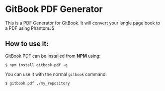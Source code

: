 GitBook PDF Generator
===========

This is a PDF Generator for GitBook. It will convert your isngle page book to a PDF using PhantomJS.

## How to use it:


GitBook PDF can be installed from **NPM** using:

```
$ npm install gitbook-pdf -g
```

You can use it with the normal ```gitbook``` command:

```
$ gitbook pdf ./my_repository
```
